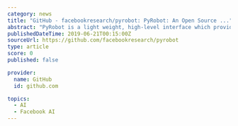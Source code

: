 ```yaml
---
category: news
title: "GitHub - facebookresearch/pyrobot: PyRobot: An Open Source ..."
abstract: "PyRobot is a light weight, high-level interface which provides hardware independent APIs for robotic manipulation and navigation. This repository also contains the low-level stack for LoCoBot, a low cost mobile manipulator hardware platform."
publishedDateTime: 2019-06-21T00:15:00Z
sourceUrl: https://github.com/facebookresearch/pyrobot
type: article
score: 0
published: false

provider:
  name: GitHub
  id: github.com

topics:
  - AI
  - Facebook AI
---
```

